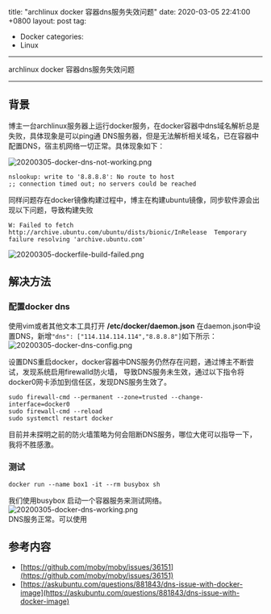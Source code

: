 title: "archlinux docker 容器dns服务失效问题"
date:   2020-03-05  22:41:00 +0800
layout: post
tag:
- Docker
categories:
- Linux
---

archlinux docker 容器dns服务失效问题

-------
## 背景
博主一台archlinux服务器上运行docker服务，在docker容器中dns域名解析总是失败，具体现象是可以ping通
DNS服务器，但是无法解析相关域名，已在容器中配置DNS，宿主机网络一切正常。具体现象如下：  

![20200305-docker-dns-not-working.png](https://hksanduo.github.io/images/20200305-docker-dns-not-working.png)

```
nslookup: write to '8.8.8.8': No route to host
;; connection timed out; no servers could be reached
```
同样问题存在docker镜像构建过程中，博主在构建ubuntu镜像，同步软件源会出现以下问题，导致构建失败   
```
W: Failed to fetch http://archive.ubuntu.com/ubuntu/dists/bionic/InRelease  Temporary failure resolving 'archive.ubuntu.com'
```

![20200305-dockerfile-build-failed.png](https://hksanduo.github.io/images/20200305-dockerfile-build-failed.png)

## 解决方法
### 配置docker dns
使用vim或者其他文本工具打开 **/etc/docker/daemon.json** 在daemon.json中设置DNS，新增```"dns": ["114.114.114.114","8.8.8.8"]```如下所示：  
![20200305-docker-dns-config.png](https://hksanduo.github.io/images/20200305-docker-dns-config.png)

设置DNS重启docker，docker容器中DNS服务仍然存在问题，通过博主不断尝试，发现系统启用firewalld防火墙，
导致DNS服务未生效，通过以下指令将docker0网卡添加到信任区，发现DNS服务生效了。
```
sudo firewall-cmd --permanent --zone=trusted --change-interface=docker0
sudo firewall-cmd --reload
sudo systemctl restart docker
```
目前并未探明之前的防火墙策略为何会阻断DNS服务，哪位大佬可以指导一下，我将不胜感激。

### 测试
```
docker run --name box1 -it --rm busybox sh
```
我们使用busybox 启动一个容器服务来测试网络。    
![20200305-docker-dns-working.png](https://hksanduo.github.io/images/20200305-docker-dns-working.png)   
DNS服务正常。可以使用

## 参考内容
- [https://github.com/moby/moby/issues/36151](https://github.com/moby/moby/issues/36151)
- [https://askubuntu.com/questions/881843/dns-issue-with-docker-image](https://askubuntu.com/questions/881843/dns-issue-with-docker-image)
